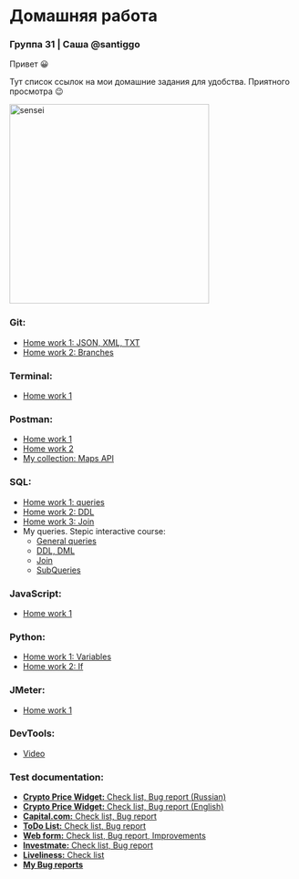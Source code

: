 # Домашняя работа
### Группа 31 | Саша @santiggo
Привет :grinning:

Тут список ссылок на мои домашние задания для удобства. Приятного просмотра :wink:

<img src="https://media.giphy.com/media/Rsp9jLIy0VZOKlZziw/giphy.gif" width="350" height="350" alt="sensei">

### Git:
- [Home work 1: JSON, XML, TXT](https://github.com/alex-gliantsev/group31_hw/tree/main/Git/hw1)
- [Home work 2: Branches](https://github.com/alex-gliantsev/group31_hw/blob/main/Git/qa_31_santiaggo_hw2_branches.txt)

### Terminal:
- [Home work 1](https://github.com/alex-gliantsev/group31_hw/tree/main/Terminal)

### Postman:
- [Home work 1](https://github.com/alex-gliantsev/group31_hw/tree/main/Postman/HW1)
- [Home work 2](https://github.com/alex-gliantsev/group31_hw/tree/main/Postman/HW2)
- [My collection: Maps API](https://github.com/alex-gliantsev/group31_hw/tree/main/Postman/My%20collection%20(Maps%20API))

### SQL:
- [Home work 1: queries](https://github.com/alex-gliantsev/group31_hw/blob/main/SQL/qa_31_santiaggo_HW1.sql)
- [Home work 2: DDL](https://github.com/alex-gliantsev/group31_hw/blob/main/SQL/qa_31_santiaggo_HW2_DDL.sql)
- [Home work 3: Join](https://github.com/alex-gliantsev/group31_hw/blob/main/SQL/qa_31_santiaggo_HW2_Joins.sql)
- My queries. Stepic interactive course:
  - [General queries](https://github.com/alex-gliantsev/group31_hw/blob/main/SQL/Stepik%20Interactive%20Course%20queries/qa_31_santiaggo_stepic_queries.sql)
  - [DDL, DML](https://github.com/alex-gliantsev/group31_hw/blob/main/SQL/Stepik%20Interactive%20Course%20queries/qa_31_santiaggo_stepic_queries_DDL-DML.sql)
  - [Join](https://github.com/alex-gliantsev/group31_hw/blob/main/SQL/Stepik%20Interactive%20Course%20queries/qa_31_santiaggo_stepic_queries_Join.sql)
  - [SubQueries](https://github.com/alex-gliantsev/group31_hw/blob/main/SQL/Stepik%20Interactive%20Course%20queries/qa_31_santiaggo_stepic_SubQueries.sql)

### JavaScript:
- [Home work 1](https://github.com/alex-gliantsev/group31_hw/tree/main/JavaScript)

### Python:
- [Home work 1: Variables](https://github.com/alex-gliantsev/group31_hw/blob/main/Python/qa_31_santiaggo_hw1.py)
- [Home work 2: If](https://github.com/alex-gliantsev/group31_hw/blob/main/Python/qa_31_santiaggo_hw2.py)

### JMeter:
- [Home work 1](https://github.com/alex-gliantsev/group31_hw/tree/main/JMeter/HW1)

### DevTools:
- [Video](https://drive.google.com/file/d/1zTMoUah8Kpgz2hkF1_ye1N8Ex-IOPC3b/view?usp=share_link)

### Test documentation:
- [**Crypto Price Widget:** Check list, Bug report (Russian)](https://docs.google.com/spreadsheets/d/1eQf6PqHvFpOmWVpSMBnR_obFSTEjLTDyg4D-fPKkBPw/edit?usp=share_link)
- [**Crypto Price Widget:** Check list, Bug report (English)](https://docs.google.com/spreadsheets/d/1R689g0PZfUHalki49yvu3xPyLK0sdjjanRHc94tiWZc/edit?usp=share_link)
- [**Capital.com:** Check list, Bug report](https://docs.google.com/spreadsheets/d/1-3lwptz8v-PeazvT7zrvAOB-b9HD59oJAuareBNUBXg/edit?usp=share_link)
- [**ToDo List:** Check list, Bug report](https://docs.google.com/spreadsheets/d/12OeUqwMCmTgrgVc_DCykuL-wry61Bkf37Iv1JKwqD08/edit?usp=share_link)
- [**Web form:** Check list, Bug report, Improvements](https://docs.google.com/spreadsheets/d/15_kPrCi9etslLAr5cULZfgh8d-ekbE_nnhTNmOsFbWE/edit?usp=share_link)
- [**Investmate:** Check list, Bug report](https://docs.google.com/spreadsheets/d/1E9p9Husjr8Q85wWEVbAQqZk3hNIKe0qXni8w4Q27MCs/edit?usp=share_link)
- [**Liveliness:** Check list](https://docs.google.com/spreadsheets/d/1bzQcNGtPK4IOXwFNuZu32pESwMksaB8KyJFYFae7K7w/edit?usp=share_link)
- [**My Bug reports**](https://docs.google.com/spreadsheets/d/1Mx0zXx4vIJ1Arisw7wlLu6zCiV73qIecitNF1rWSQhY/edit?usp=share_link)